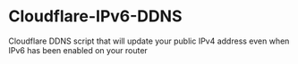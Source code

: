 # Cloudflare-IPv6-DDNS
Cloudflare DDNS script that will update your public IPv4 address even when IPv6 has been enabled on your router 
